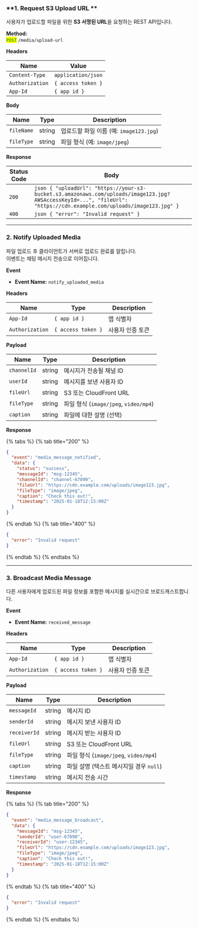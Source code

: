 
### **1. Request S3 Upload URL **

사용자가 업로드할 파일을 위한 **S3 서명된 URL**을 요청하는 REST API입니다.

**Method:**  
<mark style="color:green;">`POST`</mark> `/media/upload-url`

**Headers**

| Name            | Value              |
| --------------- | ------------------ |
| `Content-Type`  | `application/json` |
| `Authorization` | `{ access token }` |
| `App-Id`        | `{ app id }`       |

**Body**

| Name       | Type   | Description                |
| ---------- | ------ | -------------------------- |
| `fileName` | string | 업로드할 파일 이름 (예: `image123.jpg`) |
| `fileType` | string | 파일 형식 (예: `image/jpeg`) |

**Response**

| Status Code | Body                                                                                     |
| ----------- | ---------------------------------------------------------------------------------------- |
| `200`       | ```json { "uploadUrl": "https://your-s3-bucket.s3.amazonaws.com/uploads/image123.jpg?AWSAccessKeyId=...", "fileUrl": "https://cdn.example.com/uploads/image123.jpg" }``` |
| `400`       | ```json { "error": "Invalid request" }```                                               |

---

### **2. Notify Uploaded Media**

파일 업로드 후 클라이언트가 서버로 업로드 완료를 알립니다.  
이벤트는 채팅 메시지 전송으로 이어집니다.

**Event**

- **Event Name:** `notify_uploaded_media`

**Headers**

| Name            | Type               | Description     |
| --------------- | ------------------ | --------------- |
| `App-Id`        | `{ app id }`       | 앱 식별자       |
| `Authorization` | `{ access token }` | 사용자 인증 토큰 |

**Payload**

| Name        | Type   | Description                           |
| ----------- | ------ | ------------------------------------- |
| `channelId` | string | 메시지가 전송될 채널 ID                        |
| `userId`    | string | 메시지를 보낸 사용자 ID                        |
| `fileUrl`   | string | S3 또는 CloudFront URL                       |
| `fileType`  | string | 파일 형식 (`image/jpeg`, `video/mp4`) |
| `caption`   | string | 파일에 대한 설명 (선택)                         |

**Response**

{% tabs %}
{% tab title="200" %}
```json
{
  "event": "media_message_notified",
  "data": {
    "status": "success",
    "messageId": "msg-12345",
    "channelId": "channel-67890",
    "fileUrl": "https://cdn.example.com/uploads/image123.jpg",
    "fileType": "image/jpeg",
    "caption": "Check this out!",
    "timestamp": "2025-01-18T12:15:00Z"
  }
}
```
{% endtab %}
{% tab title="400" %}
```json
{
  "error": "Invalid request"
}
```
{% endtab %}
{% endtabs %}

---

### **3. Broadcast Media Message**

다른 사용자에게 업로드된 파일 정보를 포함한 메시지를 실시간으로 브로드캐스트합니다.

**Event**

- **Event Name:** `received_message`

**Headers**

| Name            | Type               | Description     |
| --------------- | ------------------ | --------------- |
| `App-Id`        | `{ app id }`       | 앱 식별자       |
| `Authorization` | `{ access token }` | 사용자 인증 토큰 |

**Payload**

| Name         | Type   | Description                             |
| ------------ | ------ | --------------------------------------- |
| `messageId`  | string | 메시지 ID                               |
| `senderId`   | string | 메시지 보낸 사용자 ID                           |
| `receiverId` | string | 메시지 받는 사용자 ID                           |
| `fileUrl`    | string | S3 또는 CloudFront URL                        |
| `fileType`   | string | 파일 형식 (`image/jpeg`, `video/mp4`)  |
| `caption`    | string | 파일 설명 (텍스트 메시지일 경우 `null`)              |
| `timestamp`  | string | 메시지 전송 시간                            |

**Response**

{% tabs %}
{% tab title="200" %}
```json
{
  "event": "media_message_broadcast",
  "data": {
    "messageId": "msg-12345",
    "senderId": "user-67890",
    "receiverId": "user-12345",
    "fileUrl": "https://cdn.example.com/uploads/image123.jpg",
    "fileType": "image/jpeg",
    "caption": "Check this out!",
    "timestamp": "2025-01-18T12:15:00Z"
  }
}
```
{% endtab %}
{% tab title="400" %}
```json
{
  "error": "Invalid request"
}
```
{% endtab %}
{% endtabs %}

